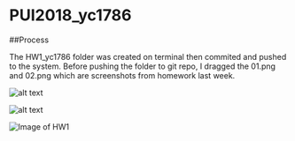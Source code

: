 # PUI2018_yc1786

##Process 

The HW1_yc1786 folder was created on terminal then commited and pushed to the system. Before pushing the folder to git repo, I dragged the 01.png and 02.png which are screenshots from homework last week.

![alt text](https://raw.githubusercontent.com/ycui12/PUI2018_yc1786/HW1_yc1786/branch/path/to/01.png)

![alt text](https://raw.githubuercontent.com/ycui12/PUI2018_yc1786/HW1_yc1786/branch/path/to/02.png)

![Image of HW1](https://github.com/ycui12/PUI2018_yc1786/blob/master/HW1_yc1786/01.png)
